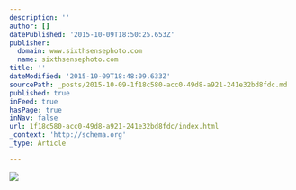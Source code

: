 ```yaml
---
description: ''
author: []
datePublished: '2015-10-09T18:50:25.653Z'
publisher:
  domain: www.sixthsensephoto.com
  name: sixthsensephoto.com
title: ''
dateModified: '2015-10-09T18:48:09.633Z'
sourcePath: _posts/2015-10-09-1f18c580-acc0-49d8-a921-241e32bd8fdc.md
published: true
inFeed: true
hasPage: true
inNav: false
url: 1f18c580-acc0-49d8-a921-241e32bd8fdc/index.html
_context: 'http://schema.org'
_type: Article

---
```

![](http://www.sixthsensephoto.com/photos/i-4MLBBZt/0/X2/i-4MLBBZt-X2.jpg)